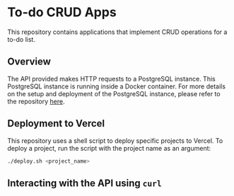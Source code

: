 # To-do CRUD Apps

This repository contains applications that implement CRUD operations for a to-do list.

## Overview

The API provided makes HTTP requests to a PostgreSQL instance. This PostgreSQL instance is running inside a Docker container. For more details on the setup and deployment of the PostgreSQL instance, please refer to the repository [here](https://github.com/VLtim43/PostgreSQL_Docker_test).

## Deployment to Vercel

This repository uses a shell script to deploy specific projects to Vercel. To deploy a project, run the script with the project name as an argument:

```bash
./deploy.sh <project_name>
```

## Interacting with the API using `curl`
